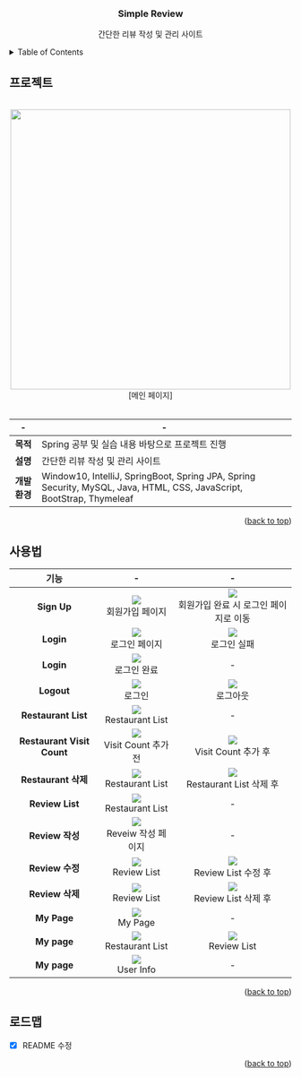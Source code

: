 
<div id="top"></div>

<br />
<br />

<div align="center">
<h3 align="center">Simple Review</h3>

  <p align="center">
    간단한 리뷰 작성 및 관리 사이트
    <br />
  </p>
</div>


<!-- TABLE OF CONTENTS -->
<details>
  <summary>Table of Contents</summary>
  <ol>
    <li>
      <a href="#프로젝트">프로젝트</a>
    </li>
    <li>
      <a href="#사용법">사용법</a>
    </li>
    <li>
      <a href="#로드맵">로드맵</a>
    </li>
  </ol>
</details>


<!-- ABOUT THE PROJECT -->
## 프로젝트
<br>

<div align="center">
  <img src="https://user-images.githubusercontent.com/72875528/152539600-8db2f99a-5269-4dc1-93e4-ce2bd0151e8e.PNG" width="500">  
  <br>
  [메인 페이지]
  
  <br>
  <br>

  |-|-|
  |:---:|---|
  |**목적**|Spring 공부 및 실습 내용 바탕으로 프로젝트 진행|
  |**설명**|간단한 리뷰 작성 및 관리 사이트|
  |**개발환경**|Window10, IntelliJ, SpringBoot, Spring JPA, Spring Security, MySQL, Java, HTML, CSS, JavaScript, BootStrap, Thymeleaf|

</div>

<p align="right">(<a href="#top">back to top</a>)</p>

<!-- USAGE -->
## 사용법

<div align="center">
  
  |기능|-|-|
  |:---:|:---:|:---:|
  |**Sign Up**|<img src="https://user-images.githubusercontent.com/72875528/148559626-d0839ef8-be9d-46c1-97ed-c45fb247d0d8.PNG"><div>회원가입 페이지</div>|<img src="https://user-images.githubusercontent.com/72875528/148559631-c1f5068e-21d0-4b2f-a9f9-510131a22bb5.PNG"><div>회원가입 완료 시 로그인 페이지로 이동</div>|
  |**Login**|<img src="https://user-images.githubusercontent.com/72875528/148559631-c1f5068e-21d0-4b2f-a9f9-510131a22bb5.PNG"><div>로그인 페이지</div>|<img src="https://user-images.githubusercontent.com/72875528/153715210-4a3ec666-fd62-4637-8e75-fee5a6fada4c.PNG"><div>로그인 실패</div>|
  |**Login**|<img src="https://user-images.githubusercontent.com/72875528/152539595-0a59718c-f846-437a-b483-ae30f7dfd652.PNG"><div>로그인 완료</div>|-|
  |**Logout**|<img src="https://user-images.githubusercontent.com/72875528/152539595-0a59718c-f846-437a-b483-ae30f7dfd652.PNG"><div>로그인</div>|<img src="https://user-images.githubusercontent.com/72875528/152539600-8db2f99a-5269-4dc1-93e4-ce2bd0151e8e.PNG"><div>로그아웃</div>|
  |**Restaurant List**|<img src="https://user-images.githubusercontent.com/72875528/148559627-bfff1611-9945-4d8f-9434-04d3ac50bb86.PNG"><div>Restaurant List</div>|-|
  |**Restaurant Visit Count**|<img src="https://user-images.githubusercontent.com/72875528/148559627-bfff1611-9945-4d8f-9434-04d3ac50bb86.PNG"><div>Visit Count 추가 전</div>|<img src="https://user-images.githubusercontent.com/72875528/148559630-f12b603e-af67-4803-9965-9a58f3a06b46.PNG"><div>Visit Count 추가 후</div>|
  |**Restaurant 삭제**|<img src="https://user-images.githubusercontent.com/72875528/148559630-f12b603e-af67-4803-9965-9a58f3a06b46.PNG"><div>Restaurant List</div>|<img src="https://user-images.githubusercontent.com/72875528/148559629-b20e251a-6fbb-4c0c-af9b-a24c36b1c94e.PNG"><div>Restaurant List 삭제 후</div>|
  |**Review List**|<img src="https://user-images.githubusercontent.com/72875528/148559641-784fcbe5-bb24-48fd-9d98-f62ecedbe9d1.PNG"><div>Restaurant List</div>|-|
  |**Review 작성**|<img src="https://user-images.githubusercontent.com/72875528/154799302-843391e7-fbdb-441c-bd30-de1653b3ff64.PNG"><div>Reveiw 작성 페이지</div>|-|
  |**Review 수정**|<img src="https://user-images.githubusercontent.com/72875528/148559641-784fcbe5-bb24-48fd-9d98-f62ecedbe9d1.PNG"><div>Review List</div>|<img src="https://user-images.githubusercontent.com/72875528/148559648-2217537e-2fb9-4e42-b1f3-84206893b9a5.PNG"><div>Review List 수정 후</div>|
  |**Review 삭제**|<img src="https://user-images.githubusercontent.com/72875528/148559648-2217537e-2fb9-4e42-b1f3-84206893b9a5.PNG"><div>Review List</div>|<img src="https://user-images.githubusercontent.com/72875528/148559645-30f9e36e-9db6-4778-9fac-251970ebfb01.PNG"><div>Review List 삭제 후</div>|
  |**My Page**|<img src="https://user-images.githubusercontent.com/72875528/151708282-9fb1104c-bede-4dc8-9b8d-c139035e525c.PNG"><div>My Page</div>|-|
  |**My page**|<img src="https://user-images.githubusercontent.com/72875528/151708284-e44f1c79-9760-4b69-9c13-8d7e44953c0c.PNG"><div>Restaurant List</div>|<img src="https://user-images.githubusercontent.com/72875528/151708286-52233196-d536-44f3-b117-4ed4c4abc12e.PNG"><div>Review List</div>|
  |**My page**|<img src="https://user-images.githubusercontent.com/72875528/151708281-a16574b7-b95c-4d9b-a0aa-200870fddeb3.PNG"><div>User Info</div>|-|
  
</div>

<p align="right">(<a href="#top">back to top</a>)</p>

<!-- ROADMAP -->
## 로드맵
- [X] README 수정

<p align="right">(<a href="#top">back to top</a>)</p>
